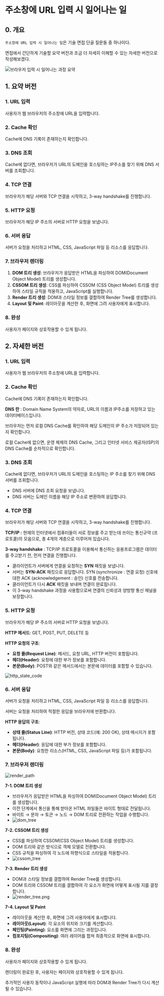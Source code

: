 # 주소창에 URL 입력 시 일어나는 일

## 0. 개요

`주소창에 URL 입력 시 일어나는 일`은 기술 면접 단골 질문들 중 하나이다.

면접에서 간단하게 기술할 요약 버전과 조금 더 자세히 이해할 수 있는 자세한 버전으로 작성해보겠다.

![브라우저 입력 시 일어나는 과정 요약](browser_enter_url_course.png)

## 1. 요약 버전

### 1. URL 입력

사용자가 웹 브라우저의 주소창에 URL을 입력합니다.

### 2. Cache 확인

Cache에 DNS 기록이 존재하는지 확인합니다.

### 3. DNS 조회

Cache에 없다면, 브라우저가 URL의 도메인을 호스팅하는 IP주소를 찾기 위해 DNS 서버를 조회합니다.

### 4. TCP 연결

브라우저가 해당 서버와 TCP 연결을 시작하고, 3-way handshake를 진행합니다.

### 5. HTTP 요청

브라우저가 해당 IP 주소의 서버로 HTTP 요청을 보냅니다.

### 6. 서버 응답

서버가 요청을 처리하고 HTML, CSS, JavaScript 파일 등 리소스를 응답합니다.

### 7. 브라우저 렌더링

1. **DOM 트리 생성**: 브라우저가 응답받은 HTML을 파싱하여 DOM(Document Object Model) 트리를 생성합니다.
2. **CSSOM 트리 생성**: CSS를 파싱하여 CSSOM (CSS Object Model) 트리를 생성하여 스타일 규칙을 적용하고, JavaScript를 실행합니다.
3. **Render 트리 생성**: DOM과 스타일 정보를 결합하여 Render Tree를 생성합니다.
4. **Layout 및 Paint**: 레이아웃을 계산한 후, 화면에 그려 사용자에게 표시합니다.

### 8. 완성

사용자가 페이지와 상호작용할 수 있게 됩니다.

## 2. 자세한 버전

### 1. URL 입력

사용자가 웹 브라우저의 주소창에 URL을 입력합니다.

### 2. Cache 확인

Cache에 DNS 기록이 존재하는지 확인합니다.

**DNS 란** : Domain Name System의 약자로, URL의 이름과 IP주소를 저장하고 있는 데이터베이스입니다.

브라우저는 먼저 로컬 DNS Cache를 확인하여 해당 도메인의 IP 주소가 저장되어 있는지 확인합니다.

로컬 Cache에 없으면, 운영 체제의 DNS Cache, 그리고 인터넷 서비스 제공자(ISP)의 DNS Cache를 순차적으로 확인합니다.

### 3. DNS 조회

Cache에 없다면, 브라우저가 URL의 도메인을 호스팅하는 IP 주소를 찾기 위해 DNS 서버를 조회합니다.

- DNS 서버에 DNS 조회 요청을 보냅니다.
- DNS 서버는 도메인 이름을 해당 IP 주소로 변환하여 응답합니다.

### 4. TCP 연결

브라우저가 해당 서버와 TCP 연결을 시작하고, 3-way handshake를 진행합니다.

**TCP/IP :** 현재의 인터넷에서 컴퓨터들이 서로 정보를 주고 받는데 쓰이는 통신규약 (프로토콜)의 모음으로, 총 4개의 계층으로 이루어져 있습니다.

**3-way handshake** : TCP/IP 프로토콜을 이용해서 통신하는 응용프로그램은 데이터를 주고받기 전, 먼저 연결을 진행합니다.

- 클라이언트가 서버에게 연결을 요청하는 **SYN** 패킷을 보냅니다.
- 서버는 **SYN-ACK** 패킷으로 응답합니다. SYN (synchronize : 연결 요청) 신호에 대한 ACK (acknowledgement : 승인) 신호를 전송합니다.
- 클라이언트가 다시 **ACK** 패킷을 보내며 연결이 완료됩니다.
- 이 3-way handshake 과정을 사용함으로써 연결의 신뢰성과 양방향 통신 채널을 보장합니다.

### 5. HTTP 요청

브라우저가 해당 IP 주소의 서버로 HTTP 요청을 보냅니다.

**HTTP 메서드**: GET, POST, PUT, DELETE 등

**HTTP 요청의 구조**:

- **요청 줄(Request Line)**: 메서드, 요청 URL, HTTP 버전이 포함됩니다.
- **헤더(Header)**: 요청에 대한 부가 정보를 포함합니다.
- **본문(Body)**: POST와 같은 메서드에서는 본문에 데이터를 포함할 수 있습니다.

![http_state_code](http_state_code.png)

### 6. 서버 응답

서버가 요청을 처리하고 HTML, CSS, JavaScript 파일 등 리소스를 응답합니다.

서버는 요청을 처리하여 적절한 응답을 브라우저에 반환합니다.

**HTTP 응답의 구조**:

- **상태 줄(Status Line)**: HTTP 버전, 상태 코드(예: 200 OK), 상태 메시지가 포함됩니다.
- **헤더(Header)**: 응답에 대한 부가 정보를 포함합니다.
- **본문(Body)**: 요청한 리소스(HTML, CSS, JavaScript 파일 등)가 포함됩니다.

### 7. 브라우저 렌더링

![render_path](render_path.png)

**7-1. DOM 트리 생성**

- 브라우저가 응답받은 HTML을 파싱하여 DOM(Document Object Model) 트리를 생성합니다.
- 이전 단계에서 통신을 통해 받아온 HTML 파일들은 바이트 형태로 전달됩니다.
- 바이트 → 문자 → 토큰 → 노드 → DOM 트리로 전환하는 작업을 수행합니다.
- ![dom_tree](dom_tree.png)

**7-2. CSSOM 트리 생성**

- CSS를 파싱하여 CSSOM(CSS Object Model) 트리를 생성합니다.
- DOM 트리와 같은 방식으로 객체 모델로 전환합니다.
- CSS 규칙을 파싱하여 각 노드에 하향식으로 스타일을 적용합니다.
- ![cssom_tree](cssom_tree.png)

**7-3. Render 트리 생성**

- DOM과 스타일 정보를 결합하여 Render Tree를 생성합니다.
- DOM 트리와 CSSOM 트리를 결합하여 각 요소가 화면에 어떻게 표시될 지를 결정합니다.
- ![render_tree.png](render_tree.png)

**7-4. Layout 및 Paint**

- 레이아웃을 계산한 후, 화면에 그려 사용자에게 표시합니다.
- **레이아웃(Layout)**: 각 요소의 위치와 크기를 계산합니다.
- **페인팅(Painting)**: 요소를 화면에 그리는 과정입니다.
- **컴포지팅(Compositing)**: 여러 레이어를 합쳐 최종적으로 화면에 표시합니다.

### 8. 완성

사용자가 페이지와 상호작용할 수 있게 됩니다.

렌더링이 완료된 후, 사용자는 페이지와 상호작용할 수 있게 됩니다.

추가적인 사용자 동작이나 JavaScript 실행에 따라 DOM과 Render Tree가 다시 계산될 수 있습니다.
